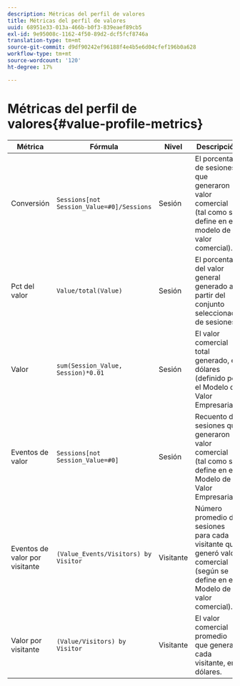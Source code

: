 ```yaml
---
description: Métricas del perfil de valores
title: Métricas del perfil de valores
uuid: 68951e33-013a-466b-b0f3-839eaef89cb5
exl-id: 9e95008c-1162-4f50-89d2-dcf5fcf8746a
translation-type: tm+mt
source-git-commit: d9df90242ef96188f4e4b5e6d04cfef196b0a628
workflow-type: tm+mt
source-wordcount: '120'
ht-degree: 17%

---
```


# Métricas del perfil de valores{#value-profile-metrics}

| Métrica | Fórmula | Nivel | Descripción |
|---|---|---|---|
| Conversión | `Sessions[not Session_Value=#0]/Sessions` | Sesión | El porcentaje de sesiones que generaron valor comercial (tal como se define en el modelo de valor comercial). |
| Pct del valor | `Value/total(Value)` | Sesión | El porcentaje del valor general generado a partir del conjunto seleccionado de sesiones. |
| Valor | `sum(Session_Value, Session)*0.01` | Sesión | El valor comercial total generado, en dólares (definido por el Modelo de Valor Empresarial). |
| Eventos de valor | `Sessions[not Session_Value=#0]` | Sesión | Recuento de sesiones que generaron valor comercial (tal como se define en el Modelo de Valor Empresarial). |
| Eventos de valor por visitante | `(Value_Events/Visitors) by Visitor` | Visitante | Número promedio de sesiones para cada visitante que generó valor comercial (según se define en el Modelo de valor comercial). |
| Valor por visitante | `(Value/Visitors) by Visitor` | Visitante | El valor comercial promedio que genera cada visitante, en dólares. |
